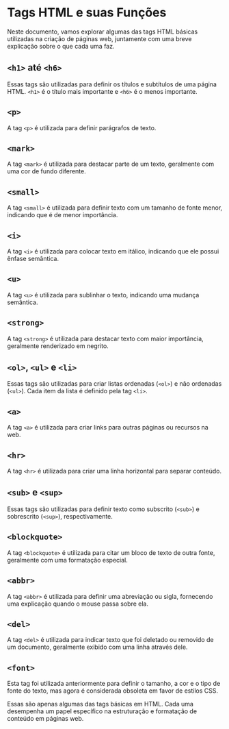 # Tags HTML e suas Funções

Neste documento, vamos explorar algumas das tags HTML básicas utilizadas na criação de páginas web, juntamente com uma breve explicação sobre o que cada uma faz.

## `<h1>` até `<h6>`

Essas tags são utilizadas para definir os títulos e subtítulos de uma página HTML. `<h1>` é o título mais importante e `<h6>` é o menos importante.

## `<p>`

A tag `<p>` é utilizada para definir parágrafos de texto.

## `<mark>`

A tag `<mark>` é utilizada para destacar parte de um texto, geralmente com uma cor de fundo diferente.

## `<small>`

A tag `<small>` é utilizada para definir texto com um tamanho de fonte menor, indicando que é de menor importância.

## `<i>`

A tag `<i>` é utilizada para colocar texto em itálico, indicando que ele possui ênfase semântica.

## `<u>`

A tag `<u>` é utilizada para sublinhar o texto, indicando uma mudança semântica.

## `<strong>`

A tag `<strong>` é utilizada para destacar texto com maior importância, geralmente renderizado em negrito.

## `<ol>`, `<ul>` e `<li>`

Essas tags são utilizadas para criar listas ordenadas (`<ol>`) e não ordenadas (`<ul>`). Cada item da lista é definido pela tag `<li>`.

## `<a>`

A tag `<a>` é utilizada para criar links para outras páginas ou recursos na web.

## `<hr>`

A tag `<hr>` é utilizada para criar uma linha horizontal para separar conteúdo.

## `<sub>` e `<sup>`

Essas tags são utilizadas para definir texto como subscrito (`<sub>`) e sobrescrito (`<sup>`), respectivamente.

## `<blockquote>`

A tag `<blockquote>` é utilizada para citar um bloco de texto de outra fonte, geralmente com uma formatação especial.

## `<abbr>`

A tag `<abbr>` é utilizada para definir uma abreviação ou sigla, fornecendo uma explicação quando o mouse passa sobre ela.

## `<del>`

A tag `<del>` é utilizada para indicar texto que foi deletado ou removido de um documento, geralmente exibido com uma linha através dele.

## `<font>`

Esta tag foi utilizada anteriormente para definir o tamanho, a cor e o tipo de fonte do texto, mas agora é considerada obsoleta em favor de estilos CSS.

Essas são apenas algumas das tags básicas em HTML. Cada uma desempenha um papel específico na estruturação e formatação de conteúdo em páginas web.

